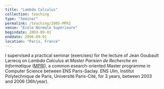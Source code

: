 ```yaml
---
title: "Lambda Calculus"
collection: teaching
type: "Seminar"
permalink: /teaching/2005-MPRI
venue: "École Normale Supérieure"
begindate: 2003-09-01
enddate: 2006-09-01
location: "Paris, France"
---
```


I supervised a practical seminar (exercises)
for the lecture of Jean Goubault Larrecq on _Lambda Calculus_ 
at _Master Parisien de Recherche en Informatique_ 
([MPRI](https://wikimpri.dptinfo.ens-paris-saclay.fr/doku.php?id=start)), 
a common esearch-oriented Master programme in Computer Science
between ENS Paris-Saclay. ENS Ulm, Institut Polytechnique de Paris, Université Paris-Cité, 
for 3 years, between 2003 and 2006 (36h/year).
